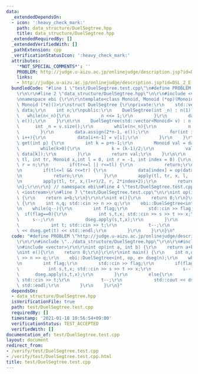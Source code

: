 ```yaml
---
data:
  _extendedDependsOn:
  - icon: ':heavy_check_mark:'
    path: data_structure/DuelSegtree.hpp
    title: data_structure/DuelSegtree.hpp
  _extendedRequiredBy: []
  _extendedVerifiedWith: []
  _pathExtension: cpp
  _verificationStatusIcon: ':heavy_check_mark:'
  attributes:
    '*NOT_SPECIAL_COMMENTS*': ''
    PROBLEM: http://judge.u-aizu.ac.jp/onlinejudge/description.jsp?id=DSL_2_E
    links:
    - http://judge.u-aizu.ac.jp/onlinejudge/description.jsp?id=DSL_2_E
  bundledCode: "#line 1 \"test/DuelSegtree.test.cpp\"\n#define PROBLEM \"http://judge.u-aizu.ac.jp/onlinejudge/description.jsp?id=DSL_2_E\"\
    \r\n\r\n#line 2 \"data_structure/DuelSegtree.hpp\"\n\r\n#include <vector>\r\n\r\
    \nnamespace ebi {\r\n\r\ntemplate<class Monoid, Monoid (*op)(Monoid, Monoid),\
    \ Monoid (*e)()>\r\nstruct DuelSegtree {\r\nprivate:\r\n    std::vector<Monoid>\
    \ data;\r\n    int n;\r\npublic:\r\n    DuelSegtree(int _n) : n(1) {\r\n     \
    \   while(n<_n){\r\n            n <<= 1;\r\n        }\r\n        data.assign(2*n-1,\
    \ e());\r\n    }\r\n\r\n    DuelSegtree(std::vector<Monoid> v) : n(1) {\r\n  \
    \      int _n = v.size();\r\n        while(n<_n){\r\n            n <<= 1;\r\n\
    \        }\r\n        data.assign(2*n-1, e());\r\n        for(int i = 0; i<_n;\
    \ i++){\r\n            data[i+n-1] = v[i];\r\n        }\r\n    }\r\n\r\n    Monoid\
    \ get(int p) {\r\n        int k = p+n-1;\r\n        Monoid val = data[k];\r\n\
    \        while(k>0){\r\n            k = (k-1)/2;\r\n            val = op(val,\
    \ data[k]);\r\n        }\r\n        return val;\r\n    }\r\n\r\n    void apply(int\
    \ tl, int tr, Monoid x,int l = 0, int r = -1, int index = 0) {\r\n        if(r<0)\
    \ r = n;\r\n        if(tr<=l || r<=tl) {\r\n            return;\r\n        }\r\
    \n        if(tl<=l && r<=tr) {\r\n            data[index] = op(data[index], x);\r\
    \n            return;\r\n        }\r\n        apply(tl, tr, x, l, (l+r)/2, 2*index+1);\r\
    \n        apply(tl, tr, x,(l+r)/2, r, 2*index+2);\r\n        return;\r\n    }\r\
    \n};\r\n\r\n} // namespace ebi\n#line 4 \"test/DuelSegtree.test.cpp\"\n\r\n#include\
    \ <iostream>\r\n#line 7 \"test/DuelSegtree.test.cpp\"\n\r\nint op(int a, int b)\
    \ {\r\n    return a+b;\r\n}\r\n\r\nint e(){\r\n    return 0;\r\n}\r\n\r\nint main()\
    \ {\r\n    int n,q; std::cin >> n >> q;\r\n    ebi::DuelSegtree<int, op, e> dseg(n);\r\
    \n    while(q--){\r\n        int flag;\r\n        std::cin >> flag;\r\n      \
    \  if(flag==0){\r\n            int s,t,x; std::cin >> s >> t >> x;\r\n       \
    \     s--;\r\n            dseg.apply(s,t,x);\r\n        }\r\n        else{\r\n\
    \            int t; std::cin >> t;\r\n            t--;\r\n            std::cout\
    \ << dseg.get(t) << std::endl;\r\n        }\r\n    }\r\n}\n"
  code: "#define PROBLEM \"http://judge.u-aizu.ac.jp/onlinejudge/description.jsp?id=DSL_2_E\"\
    \r\n\r\n#include \"../data_structure/DuelSegtree.hpp\"\r\n\r\n#include <iostream>\r\
    \n#include <vector>\r\n\r\nint op(int a, int b) {\r\n    return a+b;\r\n}\r\n\r\
    \nint e(){\r\n    return 0;\r\n}\r\n\r\nint main() {\r\n    int n,q; std::cin\
    \ >> n >> q;\r\n    ebi::DuelSegtree<int, op, e> dseg(n);\r\n    while(q--){\r\
    \n        int flag;\r\n        std::cin >> flag;\r\n        if(flag==0){\r\n \
    \           int s,t,x; std::cin >> s >> t >> x;\r\n            s--;\r\n      \
    \      dseg.apply(s,t,x);\r\n        }\r\n        else{\r\n            int t;\
    \ std::cin >> t;\r\n            t--;\r\n            std::cout << dseg.get(t) <<\
    \ std::endl;\r\n        }\r\n    }\r\n}"
  dependsOn:
  - data_structure/DuelSegtree.hpp
  isVerificationFile: true
  path: test/DuelSegtree.test.cpp
  requiredBy: []
  timestamp: '2021-01-18 10:56:54+09:00'
  verificationStatus: TEST_ACCEPTED
  verifiedWith: []
documentation_of: test/DuelSegtree.test.cpp
layout: document
redirect_from:
- /verify/test/DuelSegtree.test.cpp
- /verify/test/DuelSegtree.test.cpp.html
title: test/DuelSegtree.test.cpp
---
```

